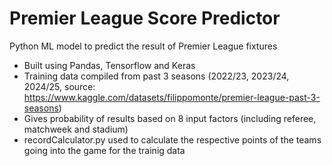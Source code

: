 # Premier League Score Predictor
Python ML model to predict the result of Premier League fixtures
- Built using Pandas, Tensorflow and Keras
- Training data compiled from past 3 seasons (2022/23, 2023/24, 2024/25, source: https://www.kaggle.com/datasets/filippomonte/premier-league-past-3-seasons)
- Gives probability of results based on 8 input factors (including referee, matchweek and stadium)
- recordCalculator.py used to calculate the respective points of the teams going into the game for the trainig data
